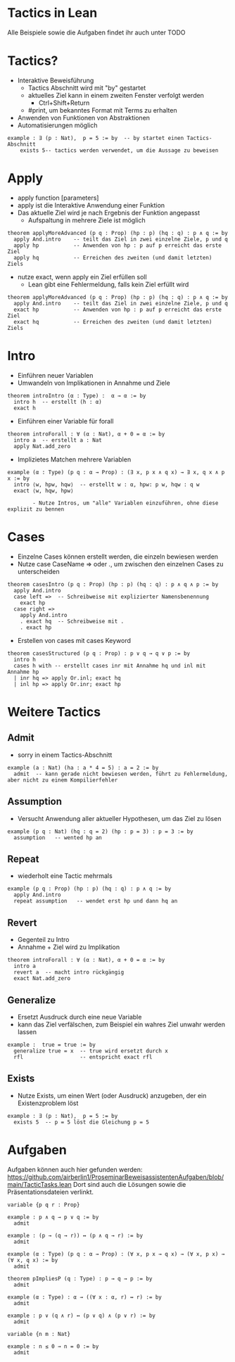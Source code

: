 # Tactics in Lean

Alle Beispiele sowie die Aufgaben findet ihr auch unter TODO

# Tactics?
- Interaktive Beweisführung
  - Tactics Abschnitt wird mit "by" gestartet
  - aktuelles Ziel kann in einem zweiten Fenster verfolgt werden
    - Ctrl+Shift+Return
  - #print, um bekanntes Format mit Terms zu erhalten
- Anwenden von Funktionen von Abstraktionen
- Automatisierungen möglich
```lean
example : ∃ (p : Nat),  p = 5 := by  -- by startet einen Tactics-Abschnitt
	exists 5-- tactics werden verwendet, um die Aussage zu beweisen
```
# Apply
- apply function [parameters]
- apply ist die Interaktive Anwendung einer Funktion
- Das aktuelle Ziel wird je nach Ergebnis der Funktion angepasst
  - Aufspaltung in mehrere Ziele ist möglich
```lean
theorem applyMoreAdvanced (p q : Prop) (hp : p) (hq : q) : p ∧ q := by
  apply And.intro    -- teilt das Ziel in zwei einzelne Ziele, p und q
  apply hp           -- Anwenden von hp : p auf p erreicht das erste Ziel
  apply hq           -- Erreichen des zweiten (und damit letzten) Ziels
```
- nutze exact, wenn apply ein Ziel erfüllen soll
  - Lean gibt eine Fehlermeldung, falls kein Ziel erfüllt wird
```lean
theorem applyMoreAdvanced (p q : Prop) (hp : p) (hq : q) : p ∧ q := by
  apply And.intro    -- teilt das Ziel in zwei einzelne Ziele, p und q
  exact hp           -- Anwenden von hp : p auf p erreicht das erste Ziel
  exact hq           -- Erreichen des zweiten (und damit letzten) Ziels
```
# Intro
- Einführen neuer Variablen
- Umwandeln von Implikationen in Annahme und Ziele
```lean
theorem introIntro (α : Type) :  α → α := by
  intro h  -- erstellt (h : α)
  exact h
```
- Einführen einer Variable für forall
```lean
theorem introForall : ∀ (α : Nat), α + 0 = α := by
  intro a  -- erstellt a : Nat
  apply Nat.add_zero
```
- Implizietes Matchen mehrere Variablen
```lean
example (α : Type) (p q : α → Prop) : (∃ x, p x ∧ q x) → ∃ x, q x ∧ p x := by
  intro ⟨w, hpw, hqw⟩  -- erstellt w : α, hpw: p w, hqw : q w
  exact ⟨w, hqw, hpw⟩
```
			- Nutze Intros, um "alle" Variablen einzuführen, ohne diese explizit zu bennen
# Cases
- Einzelne Cases können erstellt werden, die einzeln bewiesen werden
- Nutze case CaseName => oder ., um zwischen den einzelnen Cases zu unterscheiden
```lean
theorem casesIntro (p q : Prop) (hp : p) (hq : q) : p ∧ q ∧ p := by
  apply And.intro
  case left =>  -- Schreibweise mit explizierter Namensbenennung
    exact hp
  case right =>
    apply And.intro
    . exact hq  -- Schreibweise mit .
    . exact hp
```
- Erstellen von cases mit cases Keyword
```lean 
theorem casesStructured (p q : Prop) : p ∨ q → q ∨ p := by
  intro h 
  cases h with -- erstellt cases inr mit Annahme hq und inl mit Annahme hp
  | inr hq => apply Or.inl; exact hq
  | inl hp => apply Or.inr; exact hp
```
# Weitere Tactics
## Admit
- sorry in einem Tactics-Abschnitt
```lean
example (a : Nat) (ha : a * 4 = 5) : a = 2 := by
  admit  -- kann gerade nicht bewiesen werden, führt zu Fehlermeldung, aber nicht zu einem Kompilierfehler
```

## Assumption
- Versucht Anwendung aller aktueller Hypothesen, um das Ziel zu lösen 
```lean
example (p q : Nat) (hq : q = 2) (hp : p = 3) : p = 3 := by
  assumption   -- wented hp an
```

## Repeat
- wiederholt eine Tactic mehrmals
```lean
example (p q : Prop) (hp : p) (hq : q) : p ∧ q := by
  apply And.intro 
  repeat assumption   -- wendet erst hp und dann hq an
```


## Revert
- Gegenteil zu Intro
- Annahme + Ziel wird zu Implikation
```lean
theorem introForall : ∀ (α : Nat), α + 0 = α := by
  intro a
  revert a  -- macht intro rückgängig
  exact Nat.add_zero 
```

## Generalize
- Ersetzt Ausdruck durch eine neue Variable
- kann das Ziel verfälschen, zum Beispiel ein wahres Ziel unwahr werden lassen
```lean
example :  true = true := by
  generalize true = x  -- true wird ersetzt durch x
  rfl                  -- entspricht exact rfl
```

## Exists
- Nutze Exists, um einen Wert (oder Ausdruck) anzugeben, der ein Existenzproblem löst
```lean
example : ∃ (p : Nat),  p = 5 := by
  exists 5  -- p = 5 löst die Gleichung p = 5
```

# Aufgaben
Aufgaben können auch hier gefunden werden:
https://github.com/airberlin1/ProseminarBeweisassistentenAufgaben/blob/main/TacticTasks.lean
Dort sind auch die Lösungen sowie die Präsentationsdateien verlinkt.

```lean
variable {p q r : Prop}

example : p ∧ q → p ∨ q := by
  admit

example : (p → (q → r)) ↔ (p ∧ q → r) := by
  admit

example (α : Type) (p q : α → Prop) : (∀ x, p x → q x) → (∀ x, p x) → (∀ x, q x) := by
  admit

theorem pImpliesP (q : Type) : p → q → p := by
  admit

example (α : Type) : α → ((∀ x : α, r) ↔ r) := by
  admit

example : p ∨ (q ∧ r) ↔ (p ∨ q) ∧ (p ∨ r) := by
  admit

variable {n m : Nat}

example : n ≤ 0 → n = 0 := by
  admit
```

